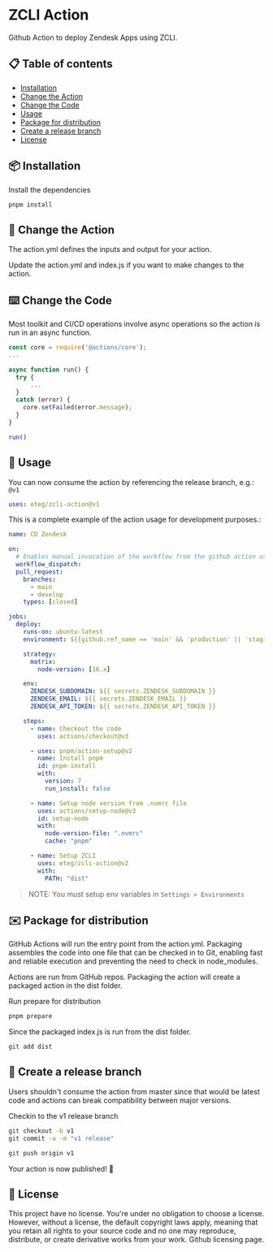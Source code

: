 # ZCLI Action

Github Action to deploy Zendesk Apps using ZCLI.

## :clipboard: Table of contents

- [Installation](#package-installation)
- [Change the Action](#repeat-change-the-action)
- [Change the Code](#keyboard-change-the-code)
- [Usage](#rocket-usage)
- [Package for distribution](#envelope-package-for-distribution)
- [Create a release branch](#exploding_head-create-a-release-branch)
- [License](#scroll-license)

## :package: Installation

Install the dependencies

```bash
pnpm install
```

## :repeat: Change the Action

The action.yml defines the inputs and output for your action.

Update the action.yml and index.js if you want to make changes to the action.

## :keyboard: Change the Code

Most toolkit and CI/CD operations involve async operations so the action is run in an async function.

```javascript
const core = require('@actions/core');
...

async function run() {
  try {
      ...
  }
  catch (error) {
    core.setFailed(error.message);
  }
}

run()
```

## :rocket: Usage

You can now consume the action by referencing the release branch, e.g.: `@v1`

```yaml
uses: eteg/zcli-action@v1
```

This is a complete example of the action usage for development purposes.:

```yaml
name: CD Zendesk

on:
  # Enables manual invocation of the workflow from the github action user interface
  workflow_dispatch:
  pull_request:
    branches:
      - main
      - develop
    types: [closed]

jobs:
  deploy:
    runs-on: ubuntu-latest
    environment: ${{github.ref_name == 'main' && 'production' || 'staging'}}

    strategy:
      matrix:
        node-version: [16.x]

    env:
      ZENDESK_SUBDOMAIN: ${{ secrets.ZENDESK_SUBDOMAIN }}
      ZENDESK_EMAIL: ${{ secrets.ZENDESK_EMAIL }}
      ZENDESK_API_TOKEN: ${{ secrets.ZENDESK_API_TOKEN }}

    steps:
      - name: Checkout the code
        uses: actions/checkout@v3

      - uses: pnpm/action-setup@v2
        name: Install pnpm
        id: pnpm-install
        with:
          version: 7
          run_install: false

      - name: Setup node version from .nvmrc file
        uses: actions/setup-node@v3
        id: setup-node
        with:
          node-version-file: ".nvmrc"
          cache: "pnpm"

      - name: Setup ZCLI
        uses: eteg/zcli-action@v2
        with:
          PATH: "dist"
```

> NOTE: You must setup env variables in `Settings > Environments`

## :envelope: Package for distribution

GitHub Actions will run the entry point from the action.yml. Packaging assembles the code into one file that can be checked in to Git, enabling fast and reliable execution and preventing the need to check in node_modules.

Actions are run from GitHub repos. Packaging the action will create a packaged action in the dist folder.

Run prepare for distribution

```bash
pnpm prepare
```

Since the packaged index.js is run from the dist folder.

```bash
git add dist
```

## :exploding_head: Create a release branch

Users shouldn't consume the action from master since that would be latest code and actions can break compatibility between major versions.

Checkin to the v1 release branch

```bash
git checkout -b v1
git commit -a -m "v1 release"
```

```bash
git push origin v1
```

Your action is now published! :rocket:

## :scroll: License

This project have no license. You're under no obligation to choose a license. However, without a license, the default copyright laws apply, meaning that you retain all rights to your source code and no one may reproduce, distribute, or create derivative works from your work. Github licensing page.